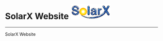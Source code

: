 # SolarX Website <img height="50px" src="https://github.com/SolarX-web/SolarX/raw/develop/images/solarx.png">

---
SolarX Website
